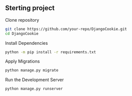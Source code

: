 ## Sterting project
Clone repository 
```bash
git clone https://github.com/your-repo/DjangoCookie.git
cd DjangoCookie
```

Install Dependencies
```bash
python -m pip install -r requirements.txt
```

Apply Migrations
```bash
python manage.py migrate
```

Run the Development Server
```bash
python manage.py runserver
```
